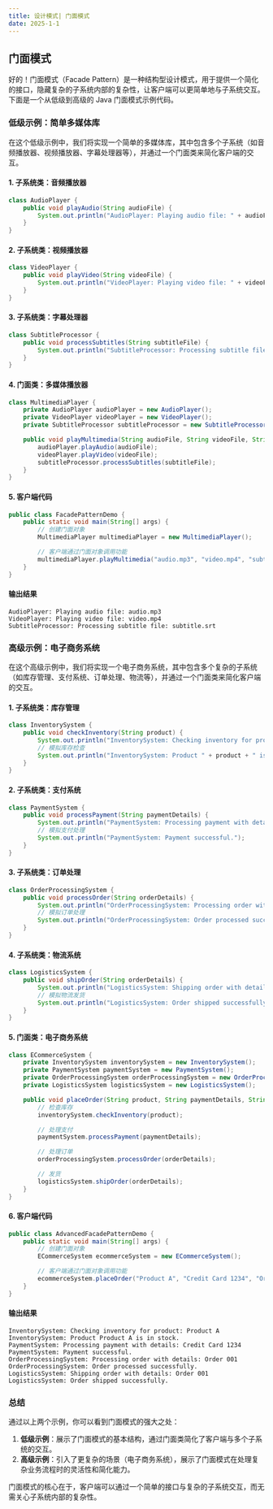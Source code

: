 ```yaml
---
title: 设计模式| 门面模式
date: 2025-1-1
---
```


## 门面模式

好的！门面模式（Facade Pattern）是一种结构型设计模式，用于提供一个简化的接口，隐藏复杂的子系统内部的复杂性，让客户端可以更简单地与子系统交互。下面是一个从低级到高级的 Java 门面模式示例代码。

### 低级示例：简单多媒体库

在这个低级示例中，我们将实现一个简单的多媒体库，其中包含多个子系统（如音频播放器、视频播放器、字幕处理器等），并通过一个门面类来简化客户端的交互。

#### 1. 子系统类：音频播放器

```java
class AudioPlayer {
    public void playAudio(String audioFile) {
        System.out.println("AudioPlayer: Playing audio file: " + audioFile);
    }
}
```

#### 2. 子系统类：视频播放器

```java
class VideoPlayer {
    public void playVideo(String videoFile) {
        System.out.println("VideoPlayer: Playing video file: " + videoFile);
    }
}
```

#### 3. 子系统类：字幕处理器

```java
class SubtitleProcessor {
    public void processSubtitles(String subtitleFile) {
        System.out.println("SubtitleProcessor: Processing subtitle file: " + subtitleFile);
    }
}
```

#### 4. 门面类：多媒体播放器

```java
class MultimediaPlayer {
    private AudioPlayer audioPlayer = new AudioPlayer();
    private VideoPlayer videoPlayer = new VideoPlayer();
    private SubtitleProcessor subtitleProcessor = new SubtitleProcessor();

    public void playMultimedia(String audioFile, String videoFile, String subtitleFile) {
        audioPlayer.playAudio(audioFile);
        videoPlayer.playVideo(videoFile);
        subtitleProcessor.processSubtitles(subtitleFile);
    }
}
```

#### 5. 客户端代码

```java
public class FacadePatternDemo {
    public static void main(String[] args) {
        // 创建门面对象
        MultimediaPlayer multimediaPlayer = new MultimediaPlayer();

        // 客户端通过门面对象调用功能
        multimediaPlayer.playMultimedia("audio.mp3", "video.mp4", "subtitle.srt");
    }
}
```

#### 输出结果

```
AudioPlayer: Playing audio file: audio.mp3
VideoPlayer: Playing video file: video.mp4
SubtitleProcessor: Processing subtitle file: subtitle.srt
```

### 高级示例：电子商务系统

在这个高级示例中，我们将实现一个电子商务系统，其中包含多个复杂的子系统（如库存管理、支付系统、订单处理、物流等），并通过一个门面类来简化客户端的交互。

#### 1. 子系统类：库存管理

```java
class InventorySystem {
    public void checkInventory(String product) {
        System.out.println("InventorySystem: Checking inventory for product: " + product);
        // 模拟库存检查
        System.out.println("InventorySystem: Product " + product + " is in stock.");
    }
}
```

#### 2. 子系统类：支付系统

```java
class PaymentSystem {
    public void processPayment(String paymentDetails) {
        System.out.println("PaymentSystem: Processing payment with details: " + paymentDetails);
        // 模拟支付处理
        System.out.println("PaymentSystem: Payment successful.");
    }
}
```

#### 3. 子系统类：订单处理

```java
class OrderProcessingSystem {
    public void processOrder(String orderDetails) {
        System.out.println("OrderProcessingSystem: Processing order with details: " + orderDetails);
        // 模拟订单处理
        System.out.println("OrderProcessingSystem: Order processed successfully.");
    }
}
```

#### 4. 子系统类：物流系统

```java
class LogisticsSystem {
    public void shipOrder(String orderDetails) {
        System.out.println("LogisticsSystem: Shipping order with details: " + orderDetails);
        // 模拟物流发货
        System.out.println("LogisticsSystem: Order shipped successfully.");
    }
}
```

#### 5. 门面类：电子商务系统

```java
class ECommerceSystem {
    private InventorySystem inventorySystem = new InventorySystem();
    private PaymentSystem paymentSystem = new PaymentSystem();
    private OrderProcessingSystem orderProcessingSystem = new OrderProcessingSystem();
    private LogisticsSystem logisticsSystem = new LogisticsSystem();

    public void placeOrder(String product, String paymentDetails, String orderDetails) {
        // 检查库存
        inventorySystem.checkInventory(product);

        // 处理支付
        paymentSystem.processPayment(paymentDetails);

        // 处理订单
        orderProcessingSystem.processOrder(orderDetails);

        // 发货
        logisticsSystem.shipOrder(orderDetails);
    }
}
```

#### 6. 客户端代码

```java
public class AdvancedFacadePatternDemo {
    public static void main(String[] args) {
        // 创建门面对象
        ECommerceSystem ecommerceSystem = new ECommerceSystem();

        // 客户端通过门面对象调用功能
        ecommerceSystem.placeOrder("Product A", "Credit Card 1234", "Order 001");
    }
}
```

#### 输出结果

```
InventorySystem: Checking inventory for product: Product A
InventorySystem: Product Product A is in stock.
PaymentSystem: Processing payment with details: Credit Card 1234
PaymentSystem: Payment successful.
OrderProcessingSystem: Processing order with details: Order 001
OrderProcessingSystem: Order processed successfully.
LogisticsSystem: Shipping order with details: Order 001
LogisticsSystem: Order shipped successfully.
```

### 总结

通过以上两个示例，你可以看到门面模式的强大之处：
1. **低级示例**：展示了门面模式的基本结构，通过门面类简化了客户端与多个子系统的交互。
2. **高级示例**：引入了更复杂的场景（电子商务系统），展示了门面模式在处理复杂业务流程时的灵活性和简化能力。

门面模式的核心在于，客户端可以通过一个简单的接口与复杂的子系统交互，而无需关心子系统内部的复杂性。
